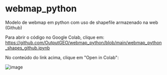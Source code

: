 # webmap_python
Modelo de webmap em python com uso de shapefile armazenado na web (Github)

Para abrir o código no Google Colab, clique em: https://github.com/OutputGEO/webmap_python/blob/main/webmap_python_shapes_github.ipynb

No conteúdo do link acima, clique em "Open in Colab": 

![image](https://github.com/OutputGEO/webmap_python/assets/150393907/9fab083f-ba05-4200-b1f9-83031aad608b)







